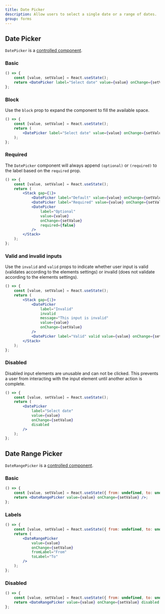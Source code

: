 ```yaml
---
title: Date Picker
description: Allow users to select a single date or a range of dates.
group: forms
---
```


## Date Picker

`DatePicker` is a [controlled component](https://reactjs.org/docs/forms.html#controlled-components).

### Basic

```jsx live
() => {
	const [value, setValue] = React.useState();
	return <DatePicker label="Select date" value={value} onChange={setValue} />;
};
```

### Block

Use the `block` prop to expand the component to fill the available space.

```jsx live
() => {
	const [value, setValue] = React.useState();
	return (
		<DatePicker label="Select date" value={value} onChange={setValue} block />
	);
};
```

### Required

The `DatePicker` component will always append `(optional)` or `(required)` to the label based on the `required` prop.

```jsx live
() => {
	const [value, setValue] = React.useState();
	return (
		<Stack gap={1}>
			<DatePicker label="Default" value={value} onChange={setValue} />
			<DatePicker label="Required" value={value} onChange={setValue} required />
			<DatePicker
				label="Optional"
				value={value}
				onChange={setValue}
				required={false}
			/>
		</Stack>
	);
};
```

### Valid and invalid inputs

Use the `invalid` and `valid` props to indicate whether user input is valid (validates according to the elements settings) or invalid (does not validate according to the elements settings).

```jsx live
() => {
	const [value, setValue] = React.useState();
	return (
		<Stack gap={1}>
			<DatePicker
				label="Invalid"
				invalid
				message="This input is invalid"
				value={value}
				onChange={setValue}
			/>
			<DatePicker label="Valid" valid value={value} onChange={setValue} />
		</Stack>
	);
};
```

### Disabled

Disabled input elements are unusable and can not be clicked. This prevents a user from interacting with the input element until another action is complete.

```jsx live
() => {
	const [value, setValue] = React.useState();
	return (
		<DatePicker
			label="Select date"
			value={value}
			onChange={setValue}
			disabled
		/>
	);
};
```

## Date Range Picker

`DateRangePicker` is a [controlled component](https://reactjs.org/docs/forms.html#controlled-components).

### Basic

```jsx live
() => {
	const [value, setValue] = React.useState({ from: undefined, to: undefined });
	return <DateRangePicker value={value} onChange={setValue} />;
};
```

### Labels

```jsx live
() => {
	const [value, setValue] = React.useState({ from: undefined, to: undefined });
	return (
		<DateRangePicker
			value={value}
			onChange={setValue}
			fromLabel="From"
			toLabel="To"
		/>
	);
};
```

### Disabled

```jsx live
() => {
	const [value, setValue] = React.useState({ from: undefined, to: undefined });
	return <DateRangePicker value={value} onChange={setValue} disabled />;
};
```
